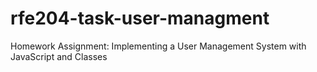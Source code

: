 # rfe204-task-user-managment
 Homework Assignment: Implementing a User Management System with JavaScript and Classes
